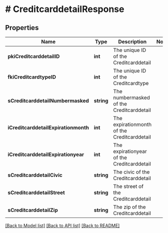 # # CreditcarddetailResponse

## Properties

Name | Type | Description | Notes
------------ | ------------- | ------------- | -------------
**pkiCreditcarddetailID** | **int** | The unique ID of the Creditcarddetail |
**fkiCreditcardtypeID** | **int** | The unique ID of the Creditcardtype |
**sCreditcarddetailNumbermasked** | **string** | The numbermasked of the Creditcarddetail |
**iCreditcarddetailExpirationmonth** | **int** | The expirationmonth of the Creditcarddetail |
**iCreditcarddetailExpirationyear** | **int** | The expirationyear of the Creditcarddetail |
**sCreditcarddetailCivic** | **string** | The civic of the Creditcarddetail |
**sCreditcarddetailStreet** | **string** | The street of the Creditcarddetail |
**sCreditcarddetailZip** | **string** | The zip of the Creditcarddetail |

[[Back to Model list]](../../README.md#models) [[Back to API list]](../../README.md#endpoints) [[Back to README]](../../README.md)
